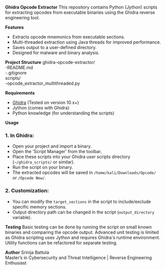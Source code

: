 **Ghidra Opcode Extractor**
This repository contains Python (Jython) scripts for extracting opcodes from executable binaries using the Ghidra reverse engineering tool.

**Features**
- Extracts opcode mnemonics from executable sections.
- Multi-threaded extraction using Java threads for improved performance.
- Saves output to a user-defined directory.
- Designed for malware and binary analysis.

**Project Structure**
ghidra-opcode-extractor/            
-README.md                       
-.gitignore                        
scripts/                         
-opcode_extractor_multithreaded.py

**Requirements**
- [Ghidra](https://ghidra-sre.org/) (Tested on version 10.x+)
- Jython (comes with Ghidra)
- Python knowledge (for understanding the scripts)

**Usage**
### 1. In Ghidra:
- Open your project and import a binary.
- Open the 'Script Manager' from the toolbar.
- Place these scripts into your Ghidra user scripts directory (`~/ghidra_scripts/` or similar).
- Run the script on your binary.
- The extracted opcodes will be saved in `/home/kali/Downloads/Opcode/` or `/Opcode New/`.

### 2. Customization:
- You can modify the `target_sections` in the script to include/exclude specific memory sections.
- Output directory path can be changed in the script (`output_directory` variable).

**Testing**
Basic testing can be done by running the script on small known binaries and comparing the opcode output.
Advanced unit testing is limited as Ghidra scripting uses Jython and requires Ghidra's runtime environment. Utility functions can be refactored for separate testing.

**Author**
Srinija Battula  
Master’s in Cybersecurity and Threat Intelligence | Reverse Engineering Enthusiast







